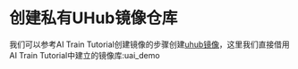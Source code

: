

# 创建私有UHub镜像仓库
我们可以参考AI Train Tutorial创建镜像的步骤创建[uhub镜像](uai-train/tutorial/tf-mnist/uhub)，这里我们直接借用AI Train Tutorial中建立的镜像库:uai\_demo

